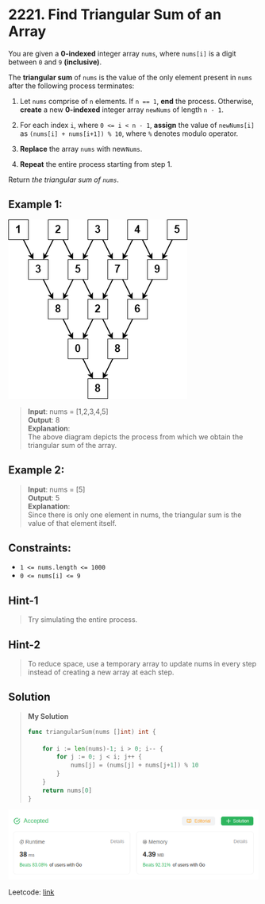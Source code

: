 # 2221. Find Triangular Sum of an Array

You are given a **0-indexed** integer array `nums`, where `nums[i]` is a digit between `0` and `9` **(inclusive)**.

The **triangular sum** of `nums` is the value of the only element present in `nums` after the following process terminates:

1. Let `nums` comprise of `n` elements. If `n == 1`, **end** the process. Otherwise, **create** a new **0-indexed** integer array `newNums` of length `n - 1`.

2. For each index `i`, where `0 <= i < n - 1`, **assign** the value of `newNums[i]` as `(nums[i] + nums[i+1]) % 10`, where `%` denotes modulo operator.

3. **Replace** the array `nums` with new`Nums`.

4. **Repeat** the entire process starting from step 1.

Return *the triangular sum of `nums`*.

## Example 1:
![image](image-54.png)
> **Input**: nums = [1,2,3,4,5] \
> **Output**: 8 \
> **Explanation**: \
The above diagram depicts the process from which we obtain the triangular sum of the array.

## Example 2:
> **Input**: nums = [5] \
> **Output**: 5 \
> **Explanation**: \
Since there is only one element in nums, the triangular sum is the value of that element itself.

## Constraints:
* `1 <= nums.length <= 1000`
* `0 <= nums[i] <= 9`

## Hint-1
> Try simulating the entire process.

## Hint-2
> To reduce space, use a temporary array to update nums in every step instead of creating a new array at each step.

## Solution
> **My Solution**
> ```go
> func triangularSum(nums []int) int {
>    
>     for i := len(nums)-1; i > 0; i-- {
>         for j := 0; j < i; j++ {
>             nums[j] = (nums[j] + nums[j+1]) % 10
>         }
>     }    
>     return nums[0]
> }
> ```

![result](image-55.png)

Leetcode: [link](https://leetcode.com/problems/find-triangular-sum-of-an-array/description/)